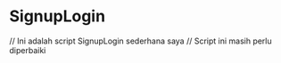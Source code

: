# SignupLogin
// Ini adalah script SignupLogin sederhana saya   // Script ini masih perlu diperbaiki
